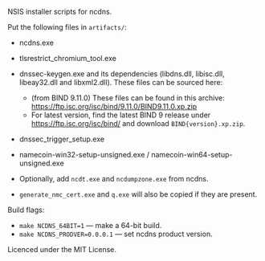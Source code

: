 
NSIS installer scripts for ncdns.

Put the following files in `artifacts/`:

  - ncdns.exe
  - tlsrestrict_chromium_tool.exe
  - dnssec-keygen.exe and its dependencies (libdns.dll, libisc.dll, libeay32.dll and libxml2.dll). These files can be sourced here:
    - (from BIND 9.11.0) These files can be found in this archive: https://ftp.isc.org/isc/bind/9.11.0/BIND9.11.0.xp.zip
    - For latest version, find the latest BIND 9 release under https://ftp.isc.org/isc/bind/ and download
      `BIND{version}.xp.zip`.
  - dnssec_trigger_setup.exe
  - namecoin-win32-setup-unsigned.exe / namecoin-win64-setup-unsigned.exe

  - Optionally, add `ncdt.exe` and `ncdumpzone.exe` from ncdns.
  - `generate_nmc_cert.exe` and `q.exe` will also be copied if they are present.

Build flags:

  - `make NCDNS_64BIT=1` — make a 64-bit build.
  - `make NCDNS_PRODVER=0.0.0.1` — set ncdns product version.

Licenced under the MIT License.
